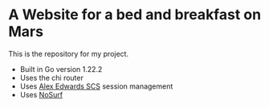 # A Website for a bed and breakfast on Mars

This is the repository for my project.

- Built in Go version 1.22.2
- Uses the chi router
- Uses [Alex Edwards SCS](github.com/alexedwards/scs/v2) session management
- Uses [NoSurf](github.com/justinas/nosurf)